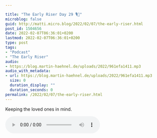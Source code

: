 ```yaml
---

title: "The Early Riser Day 29 🎙🌅"
microblog: false
guid: http://matti.micro.blog/2022/02/07/the-early-riser.html
post_id: 1504656
date: 2022-02-07T06:36:01+0200
lastmod: 2022-02-07T06:36:01+0200
type: post
tags:
- "Podcast"
- "The Early Riser"
audio:
- https://blog.martin-haehnel.de/uploads/2022/961efa1411.mp3
audio_with_metadata:
- url: https://blog.martin-haehnel.de/uploads/2022/961efa1411.mp3
  size: 0
  duration_display: ""
  duration_seconds: 0
permalink: /2022/02/07/the-early-riser.html
---
```

Keeping the loved ones in mind.

<audio controls="controls" src="https://blog.martin-haehnel.de/uploads/2022/961efa1411.mp3" preload="metadata" />
